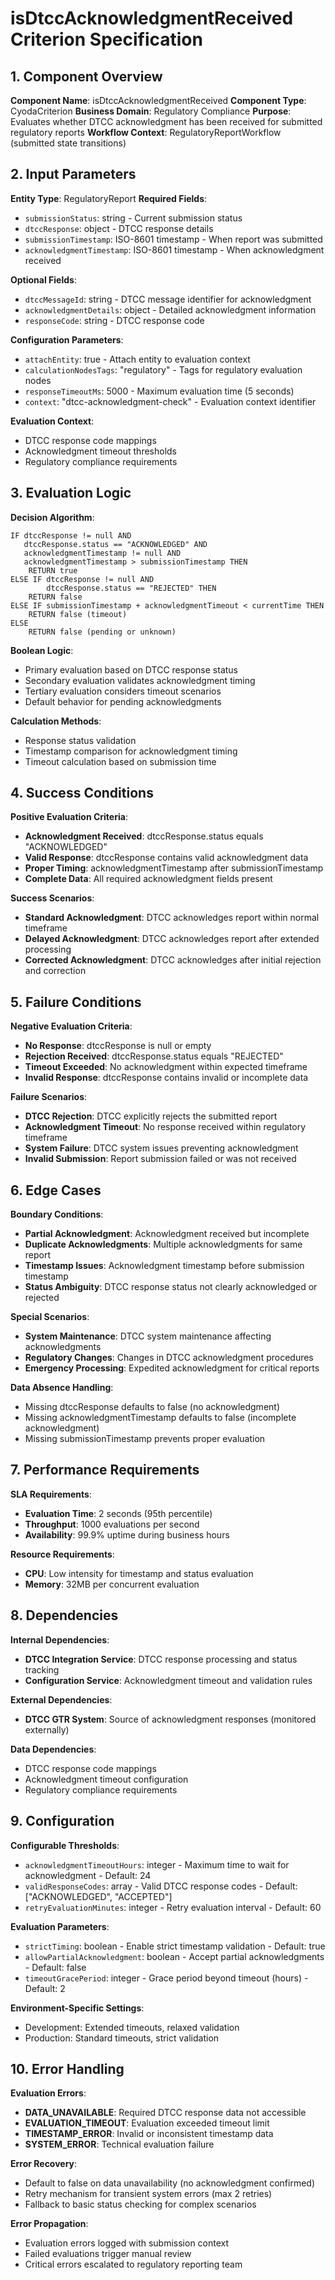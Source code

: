 # isDtccAcknowledgmentReceived Criterion Specification

## 1. Component Overview
**Component Name**: isDtccAcknowledgmentReceived
**Component Type**: CyodaCriterion
**Business Domain**: Regulatory Compliance
**Purpose**: Evaluates whether DTCC acknowledgment has been received for submitted regulatory reports
**Workflow Context**: RegulatoryReportWorkflow (submitted state transitions)

## 2. Input Parameters
**Entity Type**: RegulatoryReport
**Required Fields**:
- `submissionStatus`: string - Current submission status
- `dtccResponse`: object - DTCC response details
- `submissionTimestamp`: ISO-8601 timestamp - When report was submitted
- `acknowledgmentTimestamp`: ISO-8601 timestamp - When acknowledgment received

**Optional Fields**:
- `dtccMessageId`: string - DTCC message identifier for acknowledgment
- `acknowledgmentDetails`: object - Detailed acknowledgment information
- `responseCode`: string - DTCC response code

**Configuration Parameters**:
- `attachEntity`: true - Attach entity to evaluation context
- `calculationNodesTags`: "regulatory" - Tags for regulatory evaluation nodes
- `responseTimeoutMs`: 5000 - Maximum evaluation time (5 seconds)
- `context`: "dtcc-acknowledgment-check" - Evaluation context identifier

**Evaluation Context**:
- DTCC response code mappings
- Acknowledgment timeout thresholds
- Regulatory compliance requirements

## 3. Evaluation Logic
**Decision Algorithm**:
```
IF dtccResponse != null AND
   dtccResponse.status == "ACKNOWLEDGED" AND
   acknowledgmentTimestamp != null AND
   acknowledgmentTimestamp > submissionTimestamp THEN
    RETURN true
ELSE IF dtccResponse != null AND
        dtccResponse.status == "REJECTED" THEN
    RETURN false
ELSE IF submissionTimestamp + acknowledgmentTimeout < currentTime THEN
    RETURN false (timeout)
ELSE
    RETURN false (pending or unknown)
```

**Boolean Logic**:
- Primary evaluation based on DTCC response status
- Secondary evaluation validates acknowledgment timing
- Tertiary evaluation considers timeout scenarios
- Default behavior for pending acknowledgments

**Calculation Methods**:
- Response status validation
- Timestamp comparison for acknowledgment timing
- Timeout calculation based on submission time

## 4. Success Conditions
**Positive Evaluation Criteria**:
- **Acknowledgment Received**: dtccResponse.status equals "ACKNOWLEDGED"
- **Valid Response**: dtccResponse contains valid acknowledgment data
- **Proper Timing**: acknowledgmentTimestamp after submissionTimestamp
- **Complete Data**: All required acknowledgment fields present

**Success Scenarios**:
- **Standard Acknowledgment**: DTCC acknowledges report within normal timeframe
- **Delayed Acknowledgment**: DTCC acknowledges report after extended processing
- **Corrected Acknowledgment**: DTCC acknowledges after initial rejection and correction

## 5. Failure Conditions
**Negative Evaluation Criteria**:
- **No Response**: dtccResponse is null or empty
- **Rejection Received**: dtccResponse.status equals "REJECTED"
- **Timeout Exceeded**: No acknowledgment within expected timeframe
- **Invalid Response**: dtccResponse contains invalid or incomplete data

**Failure Scenarios**:
- **DTCC Rejection**: DTCC explicitly rejects the submitted report
- **Acknowledgment Timeout**: No response received within regulatory timeframe
- **System Failure**: DTCC system issues preventing acknowledgment
- **Invalid Submission**: Report submission failed or was not received

## 6. Edge Cases
**Boundary Conditions**:
- **Partial Acknowledgment**: Acknowledgment received but incomplete
- **Duplicate Acknowledgments**: Multiple acknowledgments for same report
- **Timestamp Issues**: Acknowledgment timestamp before submission timestamp
- **Status Ambiguity**: DTCC response status not clearly acknowledged or rejected

**Special Scenarios**:
- **System Maintenance**: DTCC system maintenance affecting acknowledgments
- **Regulatory Changes**: Changes in DTCC acknowledgment procedures
- **Emergency Processing**: Expedited acknowledgment for critical reports

**Data Absence Handling**:
- Missing dtccResponse defaults to false (no acknowledgment)
- Missing acknowledgmentTimestamp defaults to false (incomplete acknowledgment)
- Missing submissionTimestamp prevents proper evaluation

## 7. Performance Requirements
**SLA Requirements**:
- **Evaluation Time**: 2 seconds (95th percentile)
- **Throughput**: 1000 evaluations per second
- **Availability**: 99.9% uptime during business hours

**Resource Requirements**:
- **CPU**: Low intensity for timestamp and status evaluation
- **Memory**: 32MB per concurrent evaluation

## 8. Dependencies
**Internal Dependencies**:
- **DTCC Integration Service**: DTCC response processing and status tracking
- **Configuration Service**: Acknowledgment timeout and validation rules

**External Dependencies**:
- **DTCC GTR System**: Source of acknowledgment responses (monitored externally)

**Data Dependencies**:
- DTCC response code mappings
- Acknowledgment timeout configuration
- Regulatory compliance requirements

## 9. Configuration
**Configurable Thresholds**:
- `acknowledgmentTimeoutHours`: integer - Maximum time to wait for acknowledgment - Default: 24
- `validResponseCodes`: array - Valid DTCC response codes - Default: ["ACKNOWLEDGED", "ACCEPTED"]
- `retryEvaluationMinutes`: integer - Retry evaluation interval - Default: 60

**Evaluation Parameters**:
- `strictTiming`: boolean - Enable strict timestamp validation - Default: true
- `allowPartialAcknowledgment`: boolean - Accept partial acknowledgments - Default: false
- `timeoutGracePeriod`: integer - Grace period beyond timeout (hours) - Default: 2

**Environment-Specific Settings**:
- Development: Extended timeouts, relaxed validation
- Production: Standard timeouts, strict validation

## 10. Error Handling
**Evaluation Errors**:
- **DATA_UNAVAILABLE**: Required DTCC response data not accessible
- **EVALUATION_TIMEOUT**: Evaluation exceeded timeout limit
- **TIMESTAMP_ERROR**: Invalid or inconsistent timestamp data
- **SYSTEM_ERROR**: Technical evaluation failure

**Error Recovery**:
- Default to false on data unavailability (no acknowledgment confirmed)
- Retry mechanism for transient system errors (max 2 retries)
- Fallback to basic status checking for complex scenarios

**Error Propagation**:
- Evaluation errors logged with submission context
- Failed evaluations trigger manual review
- Critical errors escalated to regulatory reporting team
